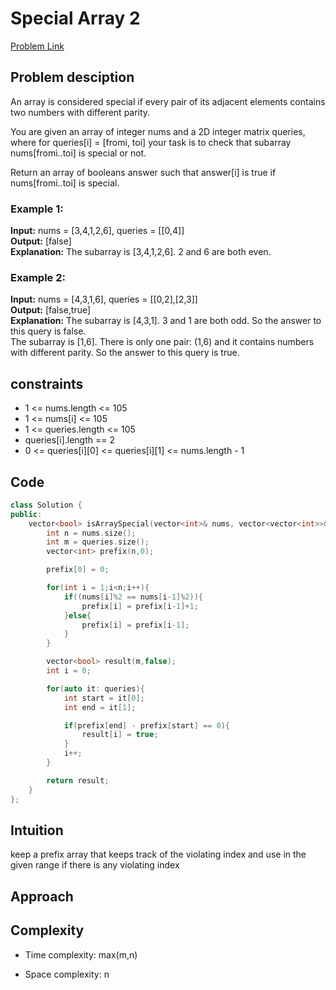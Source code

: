 # Special Array 2
[Problem Link](https://leetcode.com/problems/special-array-ii/)

## Problem desciption 
An array is considered special if every pair of its adjacent elements contains two numbers with different parity.

You are given an array of integer nums and a 2D integer matrix queries, where for queries[i] = [fromi, toi] your task is to check that 
subarray
 nums[fromi..toi] is special or not.

Return an array of booleans answer such that answer[i] is true if nums[fromi..toi] is special.


### Example 1:
**Input:** nums = [3,4,1,2,6], queries = [[0,4]]<br>
**Output:** [false]<br>
**Explanation:**
The subarray is [3,4,1,2,6]. 2 and 6 are both even.<br>

### Example 2:
**Input:** nums = [4,3,1,6], queries = [[0,2],[2,3]]<br>
**Output:** [false,true]<br>
**Explanation:**
The subarray is [4,3,1]. 3 and 1 are both odd. So the answer to this query is false.<br>
The subarray is [1,6]. There is only one pair: (1,6) and it contains numbers with different parity. So the answer to this query is true.<br>


## constraints
* 1 <= nums.length <= 105
* 1 <= nums[i] <= 105
* 1 <= queries.length <= 105
* queries[i].length == 2
* 0 <= queries[i][0] <= queries[i][1] <= nums.length - 1

## Code
```cpp
class Solution {
public:
    vector<bool> isArraySpecial(vector<int>& nums, vector<vector<int>>& queries) {
        int n = nums.size();
        int m = queries.size();
        vector<int> prefix(n,0);

        prefix[0] = 0;

        for(int i = 1;i<n;i++){
            if((nums[i]%2 == nums[i-1]%2)){
                prefix[i] = prefix[i-1]+1;
            }else{
                prefix[i] = prefix[i-1];
            }
        }

        vector<bool> result(m,false);
        int i = 0;

        for(auto it: queries){
            int start = it[0];
            int end = it[1];

            if(prefix[end] - prefix[start] == 0){
                result[i] = true;
            }
            i++;
        }

        return result;
    }
};
```

## Intuition
keep a prefix array that keeps track of the violating index and use in the given range if there is any violating index

## Approach


## Complexity
- Time complexity:
max(m,n)

- Space complexity: n
